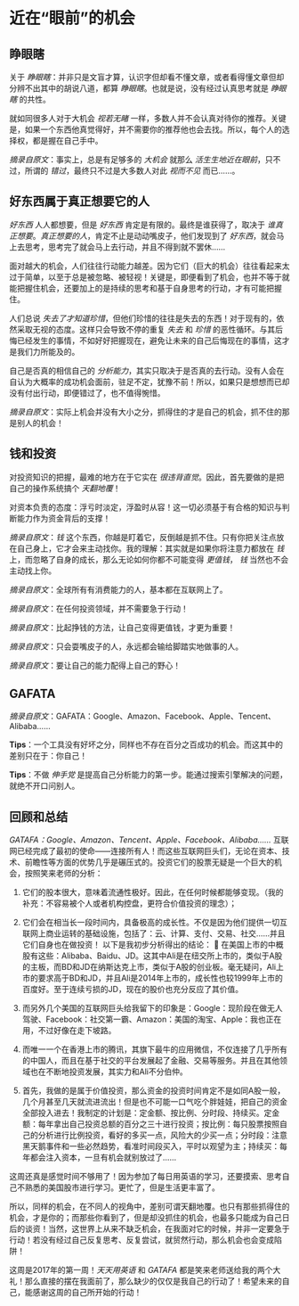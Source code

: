 # 近在“眼前”的机会

## 睁眼瞎
关于 *睁眼瞎*：并非只是文盲才算，认识字但却看不懂文章，或者看得懂文章但却分辨不出其中的胡说八道，都算 *睁眼瞎*。也就是说，没有经过认真思考就是 *睁眼瞎* 的共性。

就如同很多人对于大机会 *视若无睹* 一样，多数人并不会认真对待你的推荐。关键是，如果一个东西他真觉得好，并不需要你的推荐他也会去找。所以，每个人的选择权，都是握在自己手中。

_摘录自原文_：事实上，总是有足够多的 *大机会* 就那么 *活生生地近在眼前*，只不过，所谓的 *错过*，最终只不过是大多数人对此 *视而不见* 而已……。

## 好东西属于真正想要它的人
*好东西* 人人都想要，但是 *好东西* 肯定是有限的。最终是谁获得了，取决于 *谁真正想要*。*真正想要的人*，肯定不止是动动嘴皮子，他们发现到了 *好东西*，就会马上去思考，思考完了就会马上去行动，并且不得到就不罢休……

面对越大的机会，人们往往行动能力越差。因为它们（巨大的机会）往往看起来太过于简单，以至于总是被忽略、被轻视！关键是，即便看到了机会，也并不等于就能把握住机会，还要加上的是持续的思考和基于自身思考的行动，才有可能把握住。

人们总说 *失去了才知道珍惜*，但他们珍惜的往往是失去的东西！对于现有的，依然采取无视的态度。这样只会导致不停的重复 *失去* 和 *珍惜* 的恶性循环。与其后悔已经发生的事情，不如好好把握现在，避免让未来的自己后悔现在的事情，这才是我们力所能及的。

自己是否真的相信自己的 *分析能力*，其实只取决于是否真的去行动。没有人会在自认为大概率的成功机会面前，驻足不定，犹豫不前！所以，如果只是想想而已却没有付出行动，即便错过了，也不值得惋惜。

_摘录自原文_：实际上机会并没有大小之分，抓得住的才是自己的机会，抓不住的那是别人的机会！

## 钱和投资
对投资知识的把握，最难的地方在于它实在 *很违背直觉*。因此，首先要做的是把自己的操作系统搞个 *天翻地覆*！

对资本负责的态度：浮亏时淡定，浮盈时从容！这一切必须基于有合格的知识与判断能力作为资金背后的支撑！

_摘录自原文_：*钱* 这个东西，你越是盯着它，反倒越是抓不住。只有你把关注点放在自己身上，它才会来主动找你。我的理解：其实就是如果你将注意力都放在 *钱* 上，而忽略了自身的成长，那么无论如何你都不可能变得 *更值钱*， *钱* 当然也不会主动找上你。

_摘录自原文_：全球所有有消费能力的人，基本都在互联网上了。

_摘录自原文_：在任何投资领域，并不需要急于行动！

_摘录自原文_：比起挣钱的方法，让自己变得更值钱，才更为重要！

_摘录自原文_：只会耍嘴皮子的人，永远都会输给脚踏实地做事的人。

_摘录自原文_：要让自己的能力配得上自己的野心！

## GAFATA
_摘录自原文_：GAFATA：Google、Amazon、Facebook、Apple、Tencent、Alibaba……

**Tips**：一个工具没有好坏之分，同样也不存在百分之百成功的机会。而这其中的差别只在于：你自己！

**Tips**：不做 *伸手党* 是提高自己分析能力的第一步。能通过搜索引擎解决的问题，就绝不开口问别人。

## 回顾和总结
*GATAFA：Google、Amazon、Tencent、Apple、Facebook、Alibaba……* 互联网已经完成了最初的使命——连接所有人！而这些互联网巨头们，无论在资本、技术、前瞻性等方面的优势几乎是碾压式的。投资它们的股票无疑是一个巨大的机会，按照笑来老师的分析：
1. 它们的股本很大，意味着流通性极好。因此，在任何时候都能够变现。（我的补充：不容易被个人或者机构控盘，更符合价值投资的理念）；

2. 它们会在相当长一段时间内，具备极高的成长性。不仅是因为他们提供一切互联网上商业运转的基础设施，包括了：云、计算、支付、交易、社交……并且它们自身也在做投资！
以下是我初步分析得出的结论：
	在美国上市的中概股有这些：Alibaba、Baidu、JD。这其中Ali是在纽交所上市的，类似于A股的主板，而BD和JD在纳斯达克上市，类似于A股的创业板。毫无疑问，Ali上市的要求高于BD和JD，并且Ali是2014年上市的，成长性也较1999年上市的百度好。至于连续亏损的JD，现在的股价也充分反应了其价值。

3. 而另外几个美国的互联网巨头给我留下的印象是：Google：现阶段在做无人驾驶、Facebook：社交第一霸、Amazon：美国的淘宝、Apple：我也正在用，不过好像在走下坡路。

4. 而唯一一个在香港上市的腾讯，其旗下最牛的应用微信，不仅连接了几乎所有的中国人，而且在基于社交的平台发展起了金融、交易等服务。并且在其他领域也在不断地投资发展，其实力和Ali不分伯仲。

5. 首先，我做的是属于价值投资，那么资金的投资时间肯定不是如同A股一般，几个月甚至几天就流进流出！但是也不可能一口气吃个胖娃娃，把自己的资金全部投入进去！我制定的计划是：定金额、按比例、分时段、持续买。定金额：每年拿出自己投资总额的百分之三十进行投资；按比例：每只股票按照自己的分析进行比例投资，看好的多买一点，风险大的少买一点；分时段：注意黑天鹅事件和一些必然趋势，看准时间段买入，平时以观望为主；持续买：每年都会注入资本，一旦有机会就别放过了……

这周还真是感觉时间不够用了！因为参加了每日用英语的学习，还要摸索、思考自己不熟悉的美国股市进行学习。更忙了，但是生活更丰富了。

所以，同样的机会，在不同人的视角中，差别可谓天翻地覆。也只有那些抓得住的机会，才是你的；而那些你看到了，但是却没抓住的机会，也最多只能成为自己日后的谈资！当然，这世界上从来不缺乏机会，在我面对它的时候，并非一定要急于行动！若没有经过自己反复思考、反复尝试，就贸然行动，那么机会也会变成陷阱！

这周是2017年的第一周！*天天用英语* 和 *GATAFA* 都是笑来老师送给我的两个大礼！那么直接的摆在我面前了，那么缺少的仅仅是我自己的行动了！希望未来的自己，能感谢这周的自己所开始的行动！
